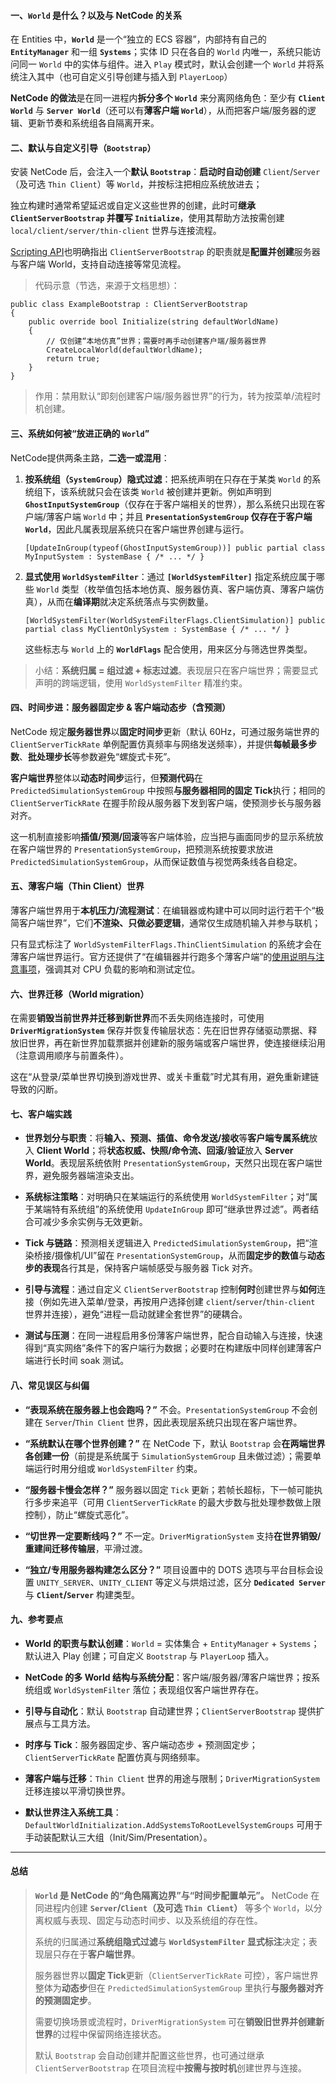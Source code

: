 #### 一、`World` 是什么？以及与 NetCode 的关系

在 Entities 中，**`World`** 是一个“独立的 ECS 容器”，内部持有自己的 **`EntityManager`** 和一组 **`Systems`**；实体 ID 只在各自的 `World` 内唯一，系统只能访问同一 `World` 中的实体与组件。进入 `Play` 模式时，默认会创建一个 `World` 并将系统注入其中（也可自定义引导创建与插入到 `PlayerLoop`）

**NetCode 的做法**是在同一进程内**拆分多个 `World`** 来分离网络角色：至少有 **`Client World`** 与 **`Server World`**（还可以有**薄客户端 `World`**），从而把客户端/服务器的逻辑、更新节奏和系统组各自隔离开来。

#### 二、默认与自定义引导（`Bootstrap`）

安装 NetCode 后，会注入一个**默认 `Bootstrap`**：**启动时自动创建** `Client`/`Server`（及可选 `Thin Client`）等 `World`，并按标注把相应系统放进去；

独立构建时通常希望延迟或自定义这些世界的创建，此时可**继承 `ClientServerBootstrap` 并覆写 `Initialize`**，使用其帮助方法按需创建 `local/client/server/thin-client` 世界与连接流程。

[Scripting API](https://docs.unity3d.com/Packages/com.unity.netcode%401.0/api/Unity.NetCode.ClientServerBootstrap.html?utm_source=chatgpt.com)也明确指出 `ClientServerBootstrap` 的职责就是**配置并创建**服务器与客户端 World，支持自动连接等常见流程。

> 代码示意（节选，来源于文档思想）：
```
public class ExampleBootstrap : ClientServerBootstrap
{
    public override bool Initialize(string defaultWorldName)
    {
        // 仅创建“本地仿真”世界；需要时再手动创建客户端/服务器世界
        CreateLocalWorld(defaultWorldName);
        return true;
    }
}

```
> 作用：禁用默认“即刻创建客户端/服务器世界”的行为，转为按菜单/流程时机创建。

#### 三、系统如何被“放进正确的 `World`”

NetCode提供两条主路，**二选一或混用**：

1. **按系统组（`SystemGroup`）隐式过滤**：把系统声明在只存在于某类 `World` 的系统组下，该系统就只会在该类 `World` 被创建并更新。例如声明到 **`GhostInputSystemGroup`**（仅存在于客户端相关的世界），那么系统只出现在客户端/薄客户端 `World` 中；并且 **`PresentationSystemGroup` 仅存在于客户端 `World`**，因此凡属表现层系统只在客户端世界创建与运行。
    
    `[UpdateInGroup(typeof(GhostInputSystemGroup))] public partial class MyInputSystem : SystemBase { /* ... */ }`
    
1. **显式使用 `WorldSystemFilter`**：通过 **`[WorldSystemFilter]`** 指定系统应属于哪些 `World` 类型（枚举值包括本地仿真、服务器仿真、客户端仿真、薄客户端仿真），从而在**编译期**就决定系统落点与实例数量。
    
    `[WorldSystemFilter(WorldSystemFilterFlags.ClientSimulation)] public partial class MyClientOnlySystem : SystemBase { /* ... */ }`
    
    这些标志与 `World` 上的 **`WorldFlags`** 配合使用，用来区分与筛选世界类型。

> 小结：**系统归属 = 组过滤 + 标志过滤**。表现层只在客户端世界；需要显式声明的跨端逻辑，使用 `WorldSystemFilter` 精准约束。
> 
#### 四、时间步进：服务器固定步 & 客户端动态步（含预测）

NetCode 规定**服务器世界**以**固定时间步**更新（默认 60Hz，可通过服务端世界的 `ClientServerTickRate` 单例配置仿真频率与网络发送频率），并提供**每帧最多步数**、**批处理步长**等参数避免“螺旋式卡死”。  

**客户端世界**整体以**动态时间步**运行，但**预测代码**在 `PredictedSimulationSystemGroup` 中按照**与服务器相同的固定 Tick**执行；相同的 `ClientServerTickRate` 在握手阶段从服务器下发到客户端，使预测步长与服务器对齐。 

这一机制直接影响**插值/预测/回滚**等客户端体验，应当把与画面同步的显示系统放在客户端世界的 `PresentationSystemGroup`，把预测系统按要求放进 `PredictedSimulationSystemGroup`，从而保证数值与视觉两条线各自稳定。

#### 五、薄客户端（Thin Client）世界

薄客户端世界用于**本机压力/流程测试**：在编辑器或构建中可以同时运行若干个“极简客户端世界”，它们**不渲染、只做必要逻辑**，通常仅生成随机输入并参与联机；

只有显式标注了 `WorldSystemFilterFlags.ThinClientSimulation` 的系统才会在薄客户端世界运行。官方还提供了“在编辑器并行跑多个薄客户端”的[使用说明与注意事项](https://docs.unity3d.com/Packages/com.unity.netcode%401.5/manual/thin-clients.html?utm_source=chatgpt.com)，强调其对 CPU 负载的影响和测试定位。

#### 六、世界迁移（World migration）

在需要**销毁当前世界并迁移到新世界**而不丢失网络连接时，可使用 **`DriverMigrationSystem`** 保存并恢复传输层状态：先在旧世界存储驱动票据、释放旧世界，再在新世界加载票据并创建新的服务端或客户端世界，使连接继续沿用（注意调用顺序与前置条件）。  

这在“从登录/菜单世界切换到游戏世界、或关卡重载”时尤其有用，避免重新建链导致的闪断。

#### 七、客户端实践

- **世界划分与职责**：将**输入、预测、插值、命令发送/接收**等**客户端专属系统**放入 **Client World**；将**状态权威、快照/命令流、回滚/验证**放入 **Server World**。表现层系统依附 `PresentationSystemGroup`，天然只出现在客户端世界，避免服务器端渲染支出。
    
- **系统标注策略**：对明确只在某端运行的系统使用 `WorldSystemFilter`；对“属于某端特有系统组”的系统使用 `UpdateInGroup` 即可“继承世界过滤”。两者结合可减少多余实例与无效更新。
    
- **Tick 与链路**：预测相关逻辑进入 `PredictedSimulationSystemGroup`，把“渲染桥接/摄像机/UI”留在 `PresentationSystemGroup`，从而**固定步的数值**与**动态步的表现**各行其是，保持客户端帧感受与服务器 Tick 对齐。
    
- **引导与流程**：通过自定义 `ClientServerBootstrap` 控制**何时**创建世界与**如何**连接（例如先进入菜单/登录，再按用户选择创建 `client`/`server`/`thin-client` 世界并连接），避免“进程一启动就建全套世界”的硬耦合。
    
- **测试与压测**：在同一进程启用多份薄客户端世界，配合自动输入与连接，快速得到“真实网络”条件下的客户端行为数据；必要时在构建版中同样创建薄客户端进行长时间 soak 测试。

#### 八、常见误区与纠偏

- **“表现系统在服务器上也会跑吗？”** 不会。`PresentationSystemGroup` 不会创建在 `Server`/`Thin Client` 世界，因此表现层系统只出现在客户端世界。
    
- **“系统默认在哪个世界创建？”** 在 NetCode 下，默认 `Bootstrap` 会**在两端世界各创建一份**（前提是系统属于 `SimulationSystemGroup` 且未做过滤）；需要单端运行时用分组或 `WorldSystemFilter` 约束。
    
- **“服务器卡慢会怎样？”** 服务器以固定 `Tick` 更新；若帧长超标，下一帧可能执行多步来追平（可用 `ClientServerTickRate` 的最大步数与批处理参数做上限控制），防止“螺旋式恶化”。
    
- **“切世界一定要断线吗？”** 不一定。`DriverMigrationSystem` 支持**在世界销毁/重建间迁移传输层**，平滑过渡。
    
- **“独立/专用服务器构建怎么区分？”** 项目设置中的 DOTS 选项与平台目标会设置 `UNITY_SERVER`、`UNITY_CLIENT` 等定义与烘焙过滤，区分 **`Dedicated Server`** 与 **`Client`/`Server`** 构建类型。
    

#### 九、参考要点

- **World 的职责与默认创建**：`World` = 实体集合 + `EntityManager` + `Systems`；默认进入 Play 创建；可自定义 `Bootstrap` 与 `PlayerLoop` 插入。
    
- **NetCode 的多 World 结构与系统分配**：客户端/服务器/薄客户端世界；按系统组或 `WorldSystemFilter` 落位；表现组仅客户端世界存在。
    
- **引导与自动化**：默认 `Bootstrap` 自动建世界；`ClientServerBootstrap` 提供扩展点与工具方法。
    
- **时序与 Tick**：服务器固定步、客户端动态步 + 预测固定步；`ClientServerTickRate` 配置仿真与网络频率。
    
- **薄客户端与迁移**：`Thin Client` 世界的用途与限制；`DriverMigrationSystem` 迁移连接以平滑切换世界。
    
- **默认世界注入系统工具**：`DefaultWorldInitialization.AddSystemsToRootLevelSystemGroups` 可用于手动装配默认三大组（Init/Sim/Presentation）。
    

---

#### 总结

> **`World` 是 NetCode 的“角色隔离边界”与“时间步配置单元”。** NetCode 在同进程内创建 **`Server`/`Client`（及可选 `Thin Client`）** 等多个 `World`，以分离权威与表现、固定与动态时间步、以及系统组的存在性。
> 
> 系统的归属通过**系统组隐式过滤**与 **`WorldSystemFilter` 显式标注**决定；表现层只存在于**客户端世界**。
> 
> 服务器世界以**固定 Tick**更新（`ClientServerTickRate` 可控），客户端世界整体为**动态步**但在 `PredictedSimulationSystemGroup` 里执行**与服务器对齐的预测固定步**。
> 
> 需要切换场景或流程时，`DriverMigrationSystem` 可在**销毁旧世界并创建新世界**的过程中保留网络连接状态。
> 
> 默认 `Bootstrap` 会自动创建并配置这些世界，也可通过继承 `ClientServerBootstrap` 在项目流程中**按需与按时机**创建世界与连接。